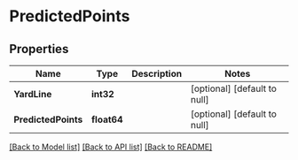 # PredictedPoints

## Properties
Name | Type | Description | Notes
------------ | ------------- | ------------- | -------------
**YardLine** | **int32** |  | [optional] [default to null]
**PredictedPoints** | **float64** |  | [optional] [default to null]

[[Back to Model list]](../README.md#documentation-for-models) [[Back to API list]](../README.md#documentation-for-api-endpoints) [[Back to README]](../README.md)

